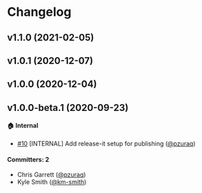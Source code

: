 # Changelog

## v1.1.0 (2021-02-05)

## v1.0.1 (2020-12-07)

## v1.0.0 (2020-12-04)

## v1.0.0-beta.1 (2020-09-23)

#### :house: Internal
* [#10](https://github.com/pzuraq/ember-argument-types/pull/10) [INTERNAL] Add release-it setup for publishing ([@pzuraq](https://github.com/pzuraq))

#### Committers: 2
- Chris Garrett ([@pzuraq](https://github.com/pzuraq))
- Kyle Smith ([@km-smith](https://github.com/km-smith))



